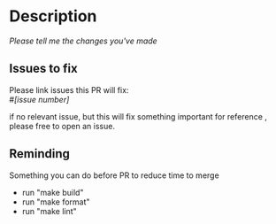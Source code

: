 # Description

_Please tell me the changes you've made_

## Issues to fix

Please link issues this PR will fix: \
\#_[issue number]_

if no relevant issue, but this will fix something important for reference
, please free to open an issue.

## Reminding
Something you can do before PR to reduce time to merge

* run "make build"
* run "make format"
* run "make lint"
